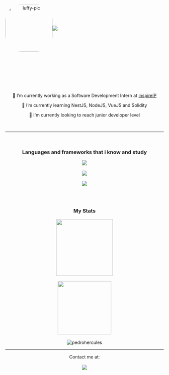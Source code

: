 
<div width="1000" align="center" style="display: flex; margin-bottom: 100px;">
  <img alt="luffy-pic" height="150" style="border-radius:50px;" src="https://c.tenor.com/UTxKJNlZilwAAAAi/luffy-monkey-d-luffy.gif">
  <br>
  <br>
  <img align="center" style="align-self: center;" src="https://readme-typing-svg.herokuapp.com?font=JetBrains+Mono&size=30&color=FFFFFF&background=300A24&center=true&vCenter=true&width=800&height=70&lines=%3C+Hello+World+%2F%3E;%3C+I'm+Pedro+H%C3%A9rcules+%2F%3E;%3C+Aspiring+Fullstack+Web+Developer+%2F%3E">
</div>
<br>
<div align="center">
  <p>🔭 I’m currently working as a Software Development Intern at  <a href="https://inspireip.io">inspireIP</a></p>
  <p>🌱 I’m currently learning NestJS, NodeJS, VueJS and Solidity</p>
  <p>🚀 I'm currently looking to reach junior developer level</p>
</div>
<br>
<hr>
<br>
<div align="center" style="display: flex; flex-direction: column; justify-content: center; align-items: center;">
  <h3>Languages and frameworks that i know and study</h3>
  <div style="display: flex; flex-wrap: wrap;flex-direction: column; justify-content: center;">
    <img src="https://skillicons.dev/icons?i=html,css,js,python,solidity&theme=dark&perline=8" /><br>
    <img src="https://skillicons.dev/icons?i=vue,nodejs,nest,express,mysql,mongo&theme=dark&perline=8" /><br>
    <img src="https://skillicons.dev/icons?i=git,github&theme=dark&perline=8" />
   
    
  </div><br>
  <hr>
  <h3>My Stats</h3>
  
  <div align="center">
    <img height="180em" src="https://github-readme-stats.vercel.app/api/top-langs/?username=PedroHercules&layout=compact&langs_count=7&theme=tokyonight"/>
    <br>
    <br>
    <img align="center" height="170px" src="https://github-readme-stats.vercel.app/api?username=PedroHercules&?count_private=true&show_icons=true&theme=tokyonight" />
    <br>
    <br>
    <img align="center" src="https://github-readme-streak-stats.herokuapp.com/?user=pedrohercules&&theme=tokyonight" alt="pedrohercules" />
  </div>
  
</div>
<hr>
<div align="center">
  Contact me at:
  <br>
  <br>
  <a href="https://www.linkedin.com/in/pedro-hercules-4878ba200/" target="_blank" rel="noopener noreferrer"><img src="https://img.shields.io/badge/-LinkedIn-%230077B5?style=for-the-badge&logo=linkedin&logoColor=white" target="_blank"></a> 
 
</div>

  
  
